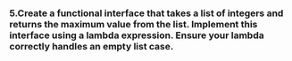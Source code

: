 ### 5.Create a functional interface that takes a list of integers and returns the maximum value from the list. Implement this interface using a lambda expression. Ensure your lambda correctly handles an empty list case.
